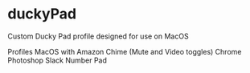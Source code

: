 # duckyPad
Custom Ducky Pad profile designed for use on MacOS

Profiles
MacOS with Amazon Chime (Mute and Video toggles)
Chrome
Photoshop
Slack
Number Pad

